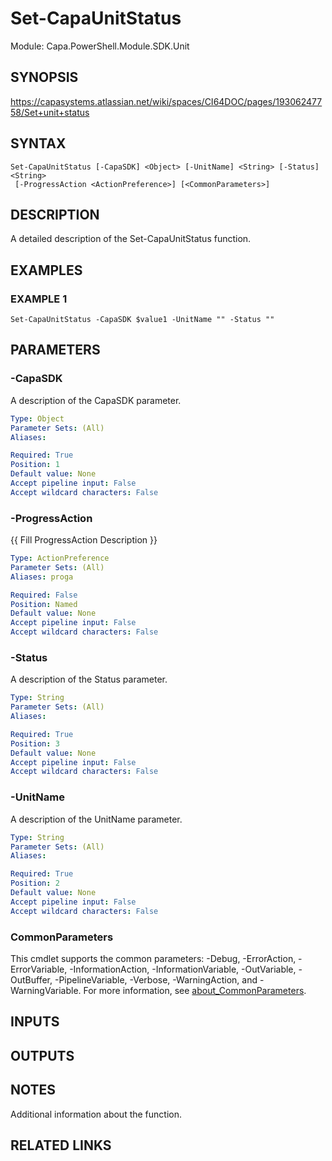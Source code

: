 # Set-CapaUnitStatus

Module: Capa.PowerShell.Module.SDK.Unit

## SYNOPSIS
https://capasystems.atlassian.net/wiki/spaces/CI64DOC/pages/19306247758/Set+unit+status

## SYNTAX

```
Set-CapaUnitStatus [-CapaSDK] <Object> [-UnitName] <String> [-Status] <String>
 [-ProgressAction <ActionPreference>] [<CommonParameters>]
```

## DESCRIPTION
A detailed description of the Set-CapaUnitStatus function.

## EXAMPLES

### EXAMPLE 1
```
Set-CapaUnitStatus -CapaSDK $value1 -UnitName "" -Status ""
```

## PARAMETERS

### -CapaSDK
A description of the CapaSDK parameter.

```yaml
Type: Object
Parameter Sets: (All)
Aliases:

Required: True
Position: 1
Default value: None
Accept pipeline input: False
Accept wildcard characters: False
```

### -ProgressAction
{{ Fill ProgressAction Description }}

```yaml
Type: ActionPreference
Parameter Sets: (All)
Aliases: proga

Required: False
Position: Named
Default value: None
Accept pipeline input: False
Accept wildcard characters: False
```

### -Status
A description of the Status parameter.

```yaml
Type: String
Parameter Sets: (All)
Aliases:

Required: True
Position: 3
Default value: None
Accept pipeline input: False
Accept wildcard characters: False
```

### -UnitName
A description of the UnitName parameter.

```yaml
Type: String
Parameter Sets: (All)
Aliases:

Required: True
Position: 2
Default value: None
Accept pipeline input: False
Accept wildcard characters: False
```

### CommonParameters
This cmdlet supports the common parameters: -Debug, -ErrorAction, -ErrorVariable, -InformationAction, -InformationVariable, -OutVariable, -OutBuffer, -PipelineVariable, -Verbose, -WarningAction, and -WarningVariable. For more information, see [about_CommonParameters](http://go.microsoft.com/fwlink/?LinkID=113216).

## INPUTS

## OUTPUTS

## NOTES
Additional information about the function.

## RELATED LINKS

